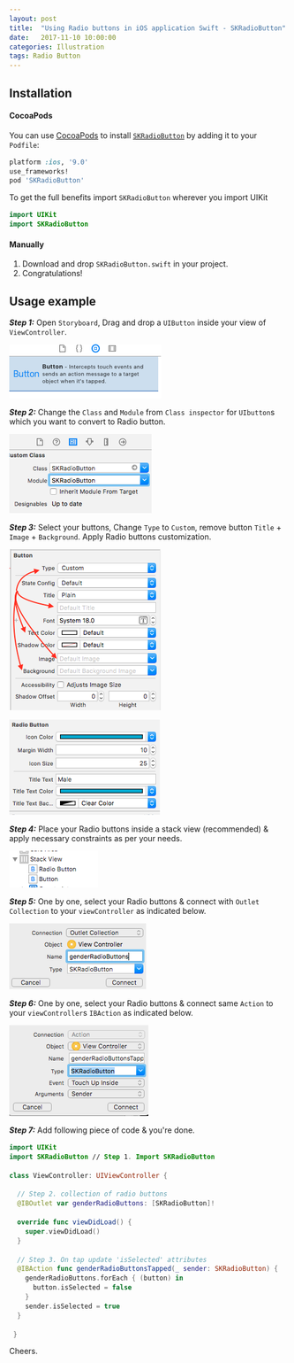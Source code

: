 ```yaml
---
layout: post
title:  "Using Radio buttons in iOS application Swift - SKRadioButton"
date:   2017-11-10 10:00:00
categories: Illustration
tags: Radio Button
---
```


## Installation

#### CocoaPods
You can use [CocoaPods](http://cocoapods.org/) to install [`SKRadioButton`](https://github.com/sag333ar/SKRadioButton) by adding it to your `Podfile`:

```ruby
platform :ios, '9.0'
use_frameworks!
pod 'SKRadioButton'
```

To get the full benefits import `SKRadioButton` wherever you import UIKit

``` swift
import UIKit
import SKRadioButton
```

#### Manually

1. Download and drop `SKRadioButton.swift` in your project.  
2. Congratulations!  

## Usage example

***Step 1:*** Open `Storyboard`, Drag and drop a `UIButton` inside your view of `ViewController`.

![Drag & Drop Button](https://raw.githubusercontent.com/sag333ar/SKRadioButton/master/ReadmeAssets/Step1.png)

***Step 2:*** Change the `Class` and `Module` from `Class inspector` for `UIbutton`s which you want to convert to Radio button.

![Change Class](https://raw.githubusercontent.com/sag333ar/SKRadioButton/master/ReadmeAssets/Step2.png)

***Step 3:*** Select your buttons, Change `Type` to `Custom`, remove button `Title` + `Image` + `Background`. Apply Radio buttons customization.

![Change Attributes](https://raw.githubusercontent.com/sag333ar/SKRadioButton/master/ReadmeAssets/Step3-1.png)

![Change Attributes2](https://raw.githubusercontent.com/sag333ar/SKRadioButton/master/ReadmeAssets/Step3-2.png)

***Step 4:*** Place your Radio buttons inside a stack view (recommended) & apply necessary constraints as per your needs.

![Use Stackview](https://raw.githubusercontent.com/sag333ar/SKRadioButton/master/ReadmeAssets/Step4.png)

***Step 5:*** One by one, select your Radio buttons & connect with `Outlet Collection` to your `viewController` as indicated below.

![Outlet Collection](https://raw.githubusercontent.com/sag333ar/SKRadioButton/master/ReadmeAssets/Step5.png)

***Step 6:*** One by one, select your Radio buttons & connect same `Action` to your `viewController`s `IBAction` as indicated below.

![IBAction Connection](https://raw.githubusercontent.com/sag333ar/SKRadioButton/master/ReadmeAssets/Step6.png)

***Step 7:*** Add following piece of code & you're done.


```swift
import UIKit
import SKRadioButton // Step 1. Import SKRadioButton

class ViewController: UIViewController {

  // Step 2. collection of radio buttons
  @IBOutlet var genderRadioButtons: [SKRadioButton]!

  override func viewDidLoad() {
    super.viewDidLoad()
  }

  // Step 3. On tap update 'isSelected' attributes
  @IBAction func genderRadioButtonsTapped(_ sender: SKRadioButton) {
    genderRadioButtons.forEach { (button) in
      button.isSelected = false
    }
    sender.isSelected = true
  }

 }
```

Cheers.